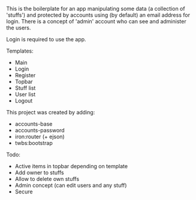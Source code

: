 This is the boilerplate for an app manipulating some data (a collection of 'stuffs') and protected by accounts using (by default) an email address for login. There is a concept of 'admin' account who can see and administer the users.

Login is required to use the app.

Templates:
- Main
- Login
- Register
- Topbar
- Stuff list
- User list
- Logout

This project was created by adding:
- accounts-base
- accounts-password
- iron:router (+ ejson)
- twbs:bootstrap

Todo:
- Active items in topbar depending on template
- Add owner to stuffs
- Allow to delete own stuffs
- Admin concept (can edit users and any stuff)
- Secure




